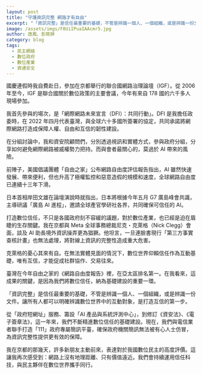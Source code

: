 ```yaml
---
layout: post
title: "守護資訊完整 網路才有自由"
excerpt: "「資訊完整」是信任最重要的基礎，不管是辨識一個人、一個組織，或是辨識一份文件。"
image: /assets/imgs/F8UiIPuaIAAcmr5.jpg
author: 唐鳳、彭筱婷
category: blog
tags:
  - 民主網絡
  - 數位政府
  - 數位產業
  - 資通安全
---
```


國慶連假時我自費赴日，參加在京都舉行的聯合國網路治理論壇（IGF）。從 2006 年至今，IGF 是聯合國關於數位政策的主要會議，今年有來自 178 國的六千多人現場參加。

我首先參與的場次，是「網際網路未來宣言（DFI）：共同行動」。DFI 是我擔任政委時，在 2022 年四月代表臺灣，與全球六十多國所簽署的協定，共同承諾將網際網路打造成保障人權、自由和互信的韌性建設。

在分組討論中，我和資安院顧問們，分別透過視訊和實體方式，參與政府分組，分享如何避免網際網路被威權勢力把持。而與會者最關心的，莫過於 AI 帶來的風險。

前陣子，美國倡議團體「自由之家」公布網路自由度評估報告指出，AI 雖然快速發展、帶來便利，但也升高了極權監控和惡意造假的規模和速度，全球網路自由度已連續十三年下滑。

日本首相岸田文雄在論壇演說時就指出，日本將根據今年五月 G7 廣島峰會共識，主導研議「廣島 AI 進程」，邀請全球產官學研社各界，共同確保可信任的 AI。

打造數位信任，不只是各國政府刻不容緩的議題，對於數位產業，也已經是迫在眉睫的生存關鍵。我在京都與 Meta 全球事務總裁尼克・克萊格（Nick Clegg）會面，談及 AI 助長境外資訊操弄更為猖獗。他坦言，一旦連臉書現行「第三方事實查核計畫」也無法處理，將對線上資訊的完整性造成重大危害。

克萊格的憂心其來有自。在無法實體見面的情況下，數位世界仰賴信任作為互動基礎，唯有互信，才能促成社群協作、交易往來。

臺灣在今年自由之家的《網路自由度報告》裡，在亞太區排名第一。在我看來，這成果的關鍵，是因為我們將數位信任，納為基礎建設的重要一環。

「資訊完整」是信任最重要的基礎，不管是辨識一個人、一個組織，或是辨識一份文件。讓所有人都可以明確辨識數位世界中的互動對象，是打造互信的第一步。

從「政府短網址」服務、籌設「AI 產品與系統評測中心」，到修訂《資安法》、《電子簽章法》，這一年來，我們不斷精進數位信任的基礎建設。現在，我們與電信業者聯手打造「111」政府專屬簡訊平臺，確保政府機關簡訊無法被有心人士仿冒，為資訊完整性提供更有效的保障。

我在京都的那幾天，許多新朋友主動前來，表達對於我國數位民主的高度評價。這讓我再次感受到：網路上沒有地理距離、只有價值遠近。我們會持續運用信任科技，與民主夥伴在數位世界攜手同行。

